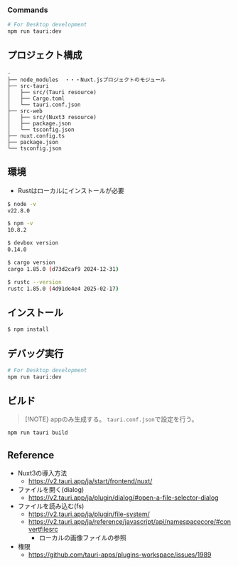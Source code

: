 
### Commands

```bash
# For Desktop development
npm run tauri:dev
```
## プロジェクト構成

```
.
├── node_modules  ・・・Nuxt.jsプロジェクトのモジュール
├── src-tauri
│   ├── src/(Tauri resource)
│   ├── Cargo.toml
│   └── tauri.conf.json
├── src-web
│   ├── src/(Nuxt3 resource)
│   ├── package.json
│   └── tsconfig.json
├── nuxt.config.ts
├── package.json
└── tsconfig.json
```

## 環境

- Rustはローカルにインストールが必要

```bash
$ node -v
v22.8.0

$ npm -v
10.8.2

$ devbox version
0.14.0

$ cargo version
cargo 1.85.0 (d73d2caf9 2024-12-31)

$ rustc --version
rustc 1.85.0 (4d91de4e4 2025-02-17)
```

## インストール

```bash
$ npm install
```

## デバッグ実行

```bash
# For Desktop development
npm run tauri:dev
```

## ビルド

> [!NOTE}
> appのみ生成する。
> `tauri.conf.json`で設定を行う。

```bash
npm run tauri build
```

## Reference

- Nuxt3の導入方法
  - https://v2.tauri.app/ja/start/frontend/nuxt/
- ファイルを開く(dialog)
  - https://v2.tauri.app/ja/plugin/dialog/#open-a-file-selector-dialog
- ファイルを読み込む(fs)
  - https://v2.tauri.app/ja/plugin/file-system/
  - https://v2.tauri.app/ja/reference/javascript/api/namespacecore/#convertfilesrc
    - ローカルの画像ファイルの参照
- 権限
  - https://github.com/tauri-apps/plugins-workspace/issues/1989
